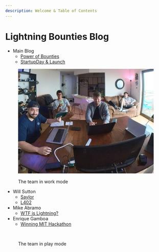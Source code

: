 ```yaml
---
description: Welcome & Table of Contents
---
```


# Lightning Bounties Blog

* Main Blog
  * [Power of Bounties](the-power-of-bounties-in-innovation-a-historical-and-modern-perspective.md)
  * [StartupDay & Launch](lightning-bounties-launch-and-pleblab-cmdx-experience-recap.md)

<figure><img src=".gitbook/assets/image (7).png" alt=""><figcaption><p>The team in work mode</p></figcaption></figure>

* Will Sutton
  * [Saylor](blog-post-1/thoughts-on-saylor.md)
  * [L402](blog-post-1/thoughts-on-l402.md)
* Mike Abramo
  * [WTF is Lightning?](mike-abramo/wtf-if-lightning-network.md)
* Enrique Gamboa
  * [Winning MIT Hackathon](enrique-gamboa/winning-the-mit-hackathon-2024.md)

<figure><img src=".gitbook/assets/image (8).png" alt=""><figcaption><p>The team in play mode</p></figcaption></figure>

